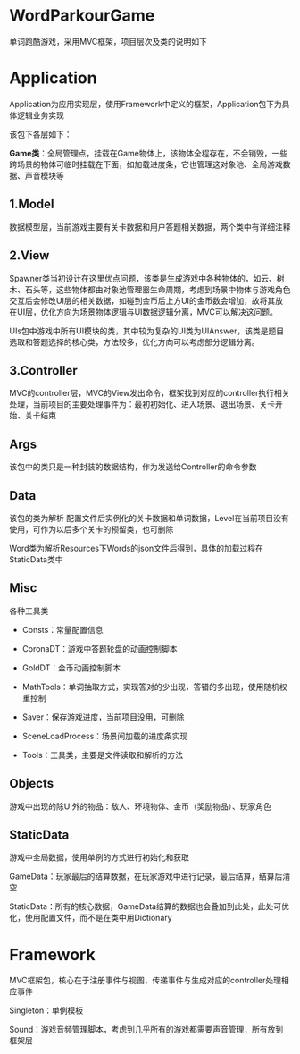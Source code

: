 # WordParkourGame
单词跑酷游戏，采用MVC框架，项目层次及类的说明如下

# Application

Application为应用实现层，使用Framework中定义的框架，Application包下为具体逻辑业务实现

该包下各层如下：

**Game类**：全局管理点，挂载在Game物体上，该物体全程存在，不会销毁，一些跨场景的物体可临时挂载在下面，如加载进度条，它也管理这对象池、全局游戏数据、声音模块等

## 1.Model

数据模型层，当前游戏主要有关卡数据和用户答题相关数据，两个类中有详细注释

## 2.View

Spawner类当初设计在这里优点问题，该类是生成游戏中各种物体的，如云、树木、石头等，这些物体都由对象池管理器生命周期，考虑到场景中物体与游戏角色交互后会修改UI层的相关数据，如碰到金币后上方UI的金币数会增加，故将其放在UI层，优化方向为场景物体逻辑与UI数据逻辑分离，MVC可以解决这问题。

UIs包中游戏中所有UI模块的类，其中较为复杂的UI类为UIAnswer，该类是题目选取和答题选择的核心类，方法较多，优化方向可以考虑部分逻辑分离。

## 3.Controller

MVC的controller层，MVC的View发出命令，框架找到对应的controller执行相关处理，当前项目的主要处理事件为：最初初始化、进入场景、退出场景、关卡开始、关卡结束

## Args

该包中的类只是一种封装的数据结构，作为发送给Controller的命令参数

## Data

该包的类为解析 配置文件后实例化的关卡数据和单词数据，Level在当前项目没有使用，可作为以后多个关卡的预留类，也可删除

Word类为解析Resources下Words的json文件后得到，具体的加载过程在StaticData类中

## Misc

各种工具类

- Consts：常量配置信息

- CoronaDT：游戏中答题轮盘的动画控制脚本
- GoldDT：金币动画控制脚本
- MathTools：单词抽取方式，实现答对的少出现，答错的多出现，使用随机权重控制
- Saver：保存游戏进度，当前项目没用，可删除
- SceneLoadProcess：场景间加载的进度条实现
- Tools：工具类，主要是文件读取和解析的方法

## Objects

游戏中出现的除UI外的物品：敌人、环境物体、金币（奖励物品）、玩家角色

## StaticData

游戏中全局数据，使用单例的方式进行初始化和获取

GameData：玩家最后的结算数据，在玩家游戏中进行记录，最后结算，结算后清空

StaticData：所有的核心数据，GameData结算的数据也会叠加到此处，此处可优化，使用配置文件，而不是在类中用Dictionary

# Framework

MVC框架包，核心在于注册事件与视图，传递事件与生成对应的controller处理相应事件

Singleton：单例模板

Sound：游戏音频管理脚本，考虑到几乎所有的游戏都需要声音管理，所有放到框架层
